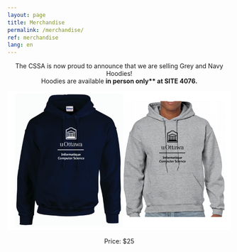 ```yaml
---
layout: page
title: Merchandise
permalink: /merchandise/
ref: merchandise 
lang: en
---
```


<center>The CSSA is now proud to announce that we are selling Grey and Navy Hoodies!</center>
<center>Hoodies are available <b>in person only** at SITE 4076.</b></center>

![My helpful screenshot](/images/merch-01.jpg)

<center>Price: $25</center>